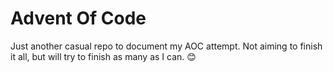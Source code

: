 # Advent Of Code

Just another casual repo to document my AOC attempt.
Not aiming to finish it all, but will try to finish as many as I can. 😊
